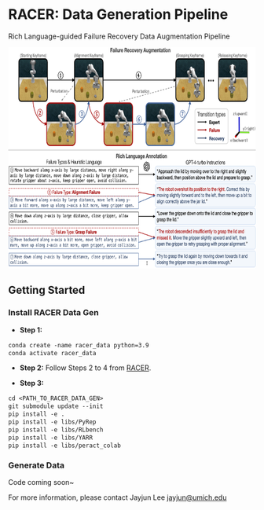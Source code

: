 # RACER: Data Generation Pipeline
Rich Language-guided Failure Recovery Data Augmentation Pipeline

<div style="text-align: center;">
  <img src="./data_pipeline_final-website.png" alt="Local Image" width="700" height="450">
</div>

## Getting Started

### Install RACER Data Gen

- **Step 1:**
```
conda create -name racer_data python=3.9
conda activate racer_data
```

- **Step 2:**
Follow Steps 2 to 4 from [RACER](https://github.com/sled-group/RACER).

- **Step 3:**
```
cd <PATH_TO_RACER_DATA_GEN>
git submodule update --init
pip install -e .
pip install -e libs/PyRep
pip install -e libs/RLbench 
pip install -e libs/YARR 
pip install -e libs/peract_colab
```

### Generate Data

Code coming soon~

For more information, please contact Jayjun Lee <jayjun@umich.edu>

